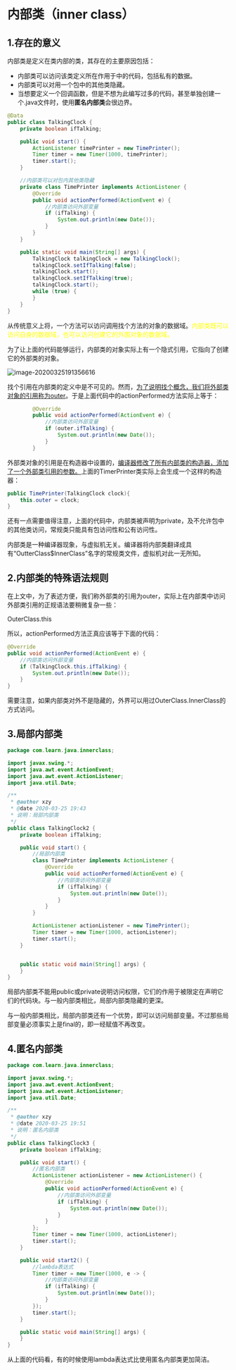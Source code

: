 # 内部类（inner class）

## 1.存在的意义

内部类是定义在类内部的类，其存在的主要原因包括：

- 内部类可以访问该类定义所在作用于中的代码，包括私有的数据。
- 内部类可以对用一个包中的其他类隐藏。
- 当想要定义一个回调函数，但是不想为此编写过多的代码，甚至单独创建一个.java文件时，使用**匿名内部类**会很边界。

```java
@Data
public class TalkingClock {
    private boolean ifTalking;

    public void start() {
        ActionListener timePrinter = new TimePrinter();
        Timer timer = new Timer(1000, timePrinter);
        timer.start();
    }

    //内部类可以对包内其他类隐藏
    private class TimePrinter implements ActionListener {
        @Override
        public void actionPerformed(ActionEvent e) {
            //内部类访问外部变量
            if (ifTalking) {
                System.out.println(new Date());
            }
        }
    }

    public static void main(String[] args) {
        TalkingClock talkingClock = new TalkingClock();
        talkingClock.setIfTalking(false);
        talkingClock.start();
        talkingClock.setIfTalking(true);
        talkingClock.start();
        while (true) {
        }
    }
}
```

从传统意义上将，一个方法可以访问调用找个方法的对象的数据域。<font color = yellow>内部类既可以访问自身的数据域，也可以访问创建它的外围对象的数据域。</font>

为了让上面的代码能够运行，内部类的对象实际上有一个隐式引用，它指向了创建它的外部类的对象。

![image-20200325191356616](C:\Users\Administrator\AppData\Roaming\Typora\typora-user-images\image-20200325191356616.png)

找个引用在内部类的定义中是不可见的。然而，<u>为了说明找个概念，我们将外部类对象的引用称为outer</u>。于是上面代码中的actionPerformed方法实际上等于：

```java
        @Override
        public void actionPerformed(ActionEvent e) {
            //内部类访问外部变量
            if (outer.ifTalking) {
                System.out.println(new Date());
            }
        }
```

外部类对象的引用是在构造器中设置的，<u>编译器修改了所有内部类的构造器，添加了一个外部类引用的参数。</u>上面的TimerPrinter类实际上会生成一个这样的构造器：

```java
public TimePrinter(TalkingClock clock){
    this.outer = clock;
}
```

还有一点需要值得注意，上面的代码中，内部类被声明为private，及不允许包中的其他类访问，常规类只能具有包访问性和公有访问性。

内部类是一种编译器现象，与虚拟机无关。编译器将内部类翻译成具有“OutterClass$InnerClass”名字的常规类文件，虚拟机对此一无所知。

## 2.内部类的特殊语法规则

在上文中，为了表述方便，我们称外部类的引用为outer，实际上在内部类中访问外部类引用的正规语法要稍微复杂一些：

OuterClass.this

所以，actionPerformed方法正真应该等于下面的代码：

```java
@Override
public void actionPerformed(ActionEvent e) {
    //内部类访问外部变量
    if (TalkingClock.this.ifTalking) {
        System.out.println(new Date());
    }
}
```

需要注意，如果内部类对外不是隐藏的，外界可以用过OuterClass.InnerClass的方式访问。

## 3.局部内部类

```java
package com.learn.java.innerclass;

import javax.swing.*;
import java.awt.event.ActionEvent;
import java.awt.event.ActionListener;
import java.util.Date;

/**
 * @author xzy
 * @date 2020-03-25 19:43
 * 说明：局部内部类
 */
public class TalkingClock2 {
    private boolean ifTalking;

    public void start() {
        //局部内部类
        class TimePrinter implements ActionListener {
            @Override
            public void actionPerformed(ActionEvent e) {
                //内部类访问外部变量
                if (ifTalking) {
                    System.out.println(new Date());
                }
            }
        }

        ActionListener actionListener = new TimePrinter();
        Timer timer = new Timer(1000, actionListener);
        timer.start();
    }


    public static void main(String[] args) {
    }
}
```

局部内部类不能用public或private说明访问权限，它们的作用于被限定在声明它们的代码块。与一般内部类相比，局部内部类隐藏的更深。

与一般内部类相比，局部内部类还有一个优势，即可以访问局部变量。不过那些局部变量必须事实上是final的，即一经赋值不再改变。

## 4.匿名内部类

```java
package com.learn.java.innerclass;

import javax.swing.*;
import java.awt.event.ActionEvent;
import java.awt.event.ActionListener;
import java.util.Date;

/**
 * @author xzy
 * @date 2020-03-25 19:51
 * 说明：匿名内部类
 */
public class TalkingClock3 {
    private boolean ifTalking;

    public void start() {
        //匿名内部类
        ActionListener actionListener = new ActionListener() {
            @Override
            public void actionPerformed(ActionEvent e) {
                //内部类访问外部变量
                if (ifTalking) {
                    System.out.println(new Date());
                }
            }
        };
        Timer timer = new Timer(1000, actionListener);
        timer.start();
    }

    public void start2() {
        //lambda表达式
        Timer timer = new Timer(1000, e -> {
            //内部类访问外部变量
            if (ifTalking) {
                System.out.println(new Date());
            }
        });
        timer.start();
    }

    public static void main(String[] args) {
    }
}
```

从上面的代码看，有的时候使用lambda表达式比使用匿名内部类更加简洁。

